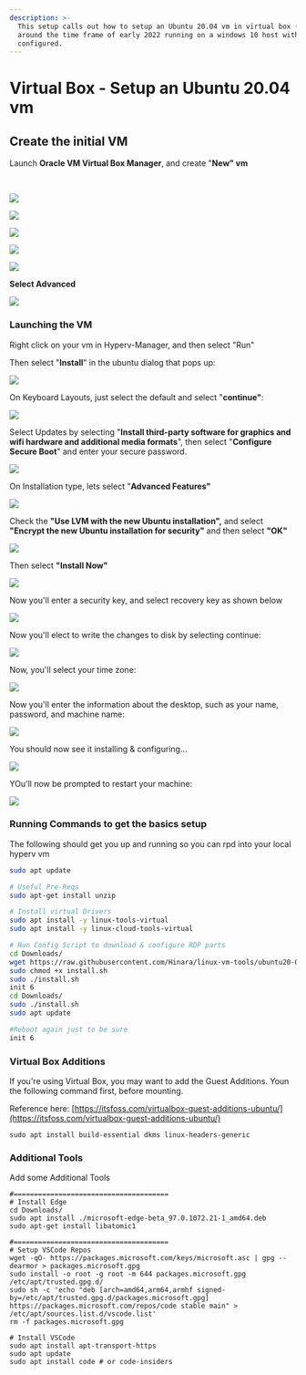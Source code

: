 ```yaml
---
description: >-
  This setup calls out how to setup an Ubuntu 20.04 vm in virtual box (6.1.30)
  around the time frame of early 2022 running on a windows 10 host with Hyper-V
  configured.
---
```


# Virtual Box - Setup an Ubuntu 20.04 vm

## Create the initial VM

&#x20;Launch **Oracle VM Virtual Box Manager**, and create "**New" vm**

<img src="../../.gitbook/assets/image (20).png" alt="" data-size="original">

<img src="../../.gitbook/assets/image (22).png" alt="" data-size="original">

![](<../../.gitbook/assets/image (52).png>)



![](<../../.gitbook/assets/image (23).png>)

![](<../../.gitbook/assets/image (24).png>)













![](<../../.gitbook/assets/image (21).png>)











![](<../../.gitbook/assets/image (43).png>)



**Select Advanced**

![](<../../.gitbook/assets/image (44).png>)



### Launching the VM

Right click on your vm in Hyperv-Manager, and then select "Run"

Then select "**Install**" in the ubuntu dialog that pops up:

![](<../../.gitbook/assets/image (24) (1).png>)

On Keyboard Layouts, just select the default and select "**continue"**:

![](<../../.gitbook/assets/image (32).png>)

Select Updates by selecting "**Install third-party software for graphics and wifi hardware and additional media formats**", then select "**Configure Secure Boot**" and enter your secure password.

![](<../../.gitbook/assets/image (22) (1).png>)

On Installation type, lets select "**Advanced Features"**

![](<../../.gitbook/assets/image (48).png>)

Check the **"Use LVM with the new Ubuntu installation",** and select **"Encrypt the new Ubuntu installation for security"** and then select **"OK"**

![](<../../.gitbook/assets/image (40).png>)

Then select **"Install Now"**

![](<../../.gitbook/assets/image (19).png>)

Now you'll enter a security key, and select recovery key as shown below

![](<../../.gitbook/assets/image (51).png>)

Now you'll elect to write the changes to disk by selecting continue:

![](<../../.gitbook/assets/image (38).png>)



Now, you'll select your time zone:

![](<../../.gitbook/assets/image (30).png>)

Now you'll enter the information about the desktop, such as your name, password, and machine name:



![](<../../.gitbook/assets/image (45).png>)

You should now see it installing & configuring...

![](<../../.gitbook/assets/image (53).png>)

YOu'll now be prompted to restart your machine:

![](<../../.gitbook/assets/image (54).png>)



### Running Commands to get the basics setup

The following should get you up and running so you can rpd into your local hyperv vm

```bash
sudo apt update

# Useful Pre-Reqs
sudo apt-get install unzip

# Install virtual Drivers
sudo apt install -y linux-tools-virtual
sudo apt install -y linux-cloud-tools-virtual

# Run Config Script to download & configure RDP parts
cd Downloads/
wget https://raw.githubusercontent.com/Hinara/linux-vm-tools/ubuntu20-04/ubuntu/20.04/install.sh
sudo chmod +x install.sh
sudo ./install.sh
init 6
cd Downloads/
sudo ./install.sh 
sudo apt update

#Reboot again just to be sure
init 6
```

### Virtual Box Additions

If you're using Virtual Box, you may want to add the Guest Additions. Youn the following command first, before mounting.

Reference here: [https://itsfoss.com/virtualbox-guest-additions-ubuntu/](https://itsfoss.com/virtualbox-guest-additions-ubuntu/)

```
sudo apt install build-essential dkms linux-headers-generic 
```

### Additional Tools

Add some Additional Tools

```
#======================================
# Install Edge
cd Downloads/
sudo apt install ./microsoft-edge-beta_97.0.1072.21-1_amd64.deb 
sudo apt-get install libatomic1

#======================================
# Setup VSCode Repos
wget -qO- https://packages.microsoft.com/keys/microsoft.asc | gpg --dearmor > packages.microsoft.gpg
sudo install -o root -g root -m 644 packages.microsoft.gpg /etc/apt/trusted.gpg.d/
sudo sh -c 'echo "deb [arch=amd64,arm64,armhf signed-by=/etc/apt/trusted.gpg.d/packages.microsoft.gpg] https://packages.microsoft.com/repos/code stable main" > /etc/apt/sources.list.d/vscode.list'
rm -f packages.microsoft.gpg

# Install VSCode
sudo apt install apt-transport-https
sudo apt update
sudo apt install code # or code-insiders
```

